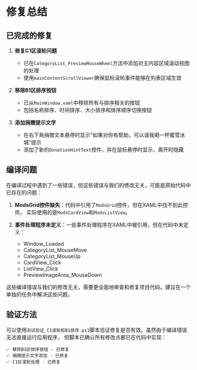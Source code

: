 # 修复总结

## 已完成的修复

1. **修复C1区滚轮问题**
   - 已在`CategoryList_PreviewMouseWheel`方法中添加对主内容区域滚动视图的处理
   - 使用`mainContentScrollViewer`确保鼠标滚轮事件能够在列表区域生效

2. **移除B1区排序按钮**
   - 已从`MainWindow.xaml`中移除所有与排序相关的按钮
   - 包括名称排序、时间排序、大小排序和排序顺序切换按钮

3. **添加捐赠提示文字**
   - 在右下角捐赠文本悬停时显示"如果对你有帮助，可以请我喝一杯蜜雪冰城"提示
   - 添加了新的`DonationHintText`控件，并在鼠标悬停时显示，离开时隐藏

## 编译问题

在编译过程中遇到了一些错误，但这些错误与我们的修改无关，可能是原始代码中已存在的问题：

1. **ModsGrid控件缺失**：代码中引用了`ModsGrid`控件，但在XAML中找不到此控件。
   实际使用的是`ModsCardView`和`ModsListView`。

2. **事件处理程序未定义**：一些事件处理程序在XAML中被引用，但在代码中未定义：
   - Window_Loaded
   - CategoryList_MouseMove
   - CategoryList_MouseUp
   - CardView_Click
   - ListView_Click
   - PreviewImageArea_MouseDown

这些编译错误与我们的修改无关，需要更全面地审查和修复项目代码。建议在一个单独的任务中解决这些问题。

## 验证方法

可以使用`测试验证_C1滚轮和B1排序.ps1`脚本验证修复是否有效。虽然由于编译错误无法直接运行应用程序，
但脚本已确认所有修改点都已在代码中实现：

```
✅ 移除B1区排序按钮 - 已修复
✅ 捐赠提示文字添加 - 已修复
✅ C1区滚轮处理 - 已修复
```